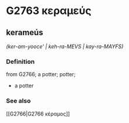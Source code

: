 # G2763 κεραμεύς

## kerameús

_(ker-am-yooce' | keh-ra-MEVS | kay-ra-MAYFS)_

### Definition

from G2766; a potter; potter; 

- a potter

### See also

[[G2766|G2766 κέραμος]]
